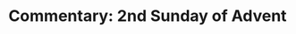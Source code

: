---
title: "Commentary: 2nd Sunday of Advent"
layout: reader
description: "Theme: All mankind shall see the salvation of the Lord"
feature_image: posts/commentary-advent.jpg
category: commentary
published: true
---